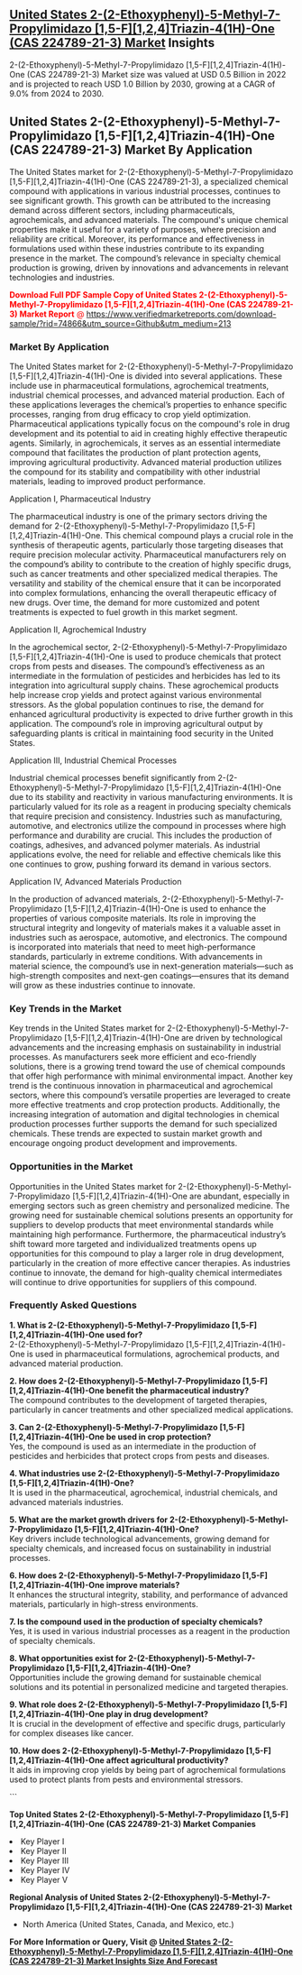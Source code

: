 <h2><a href="https://www.verifiedmarketreports.com/download-sample/?rid=74866&amp;utm_source=Github&amp;utm_medium=213" target="_blank">United States 2-(2-Ethoxyphenyl)-5-Methyl-7-Propylimidazo [1,5-F][1,2,4]Triazin-4(1H)-One (CAS 224789-21-3) Market</a> Insights</h2><p>2-(2-Ethoxyphenyl)-5-Methyl-7-Propylimidazo [1,5-F][1,2,4]Triazin-4(1H)-One (CAS 224789-21-3) Market size was valued at USD 0.5 Billion in 2022 and is projected to reach USD 1.0 Billion by 2030, growing at a CAGR of 9.0% from 2024 to 2030.</p><p><h2>United States 2-(2-Ethoxyphenyl)-5-Methyl-7-Propylimidazo [1,5-F][1,2,4]Triazin-4(1H)-One (CAS 224789-21-3) Market By Application</h2><p>The United States market for 2-(2-Ethoxyphenyl)-5-Methyl-7-Propylimidazo [1,5-F][1,2,4]Triazin-4(1H)-One (CAS 224789-21-3), a specialized chemical compound with applications in various industrial processes, continues to see significant growth. This growth can be attributed to the increasing demand across different sectors, including pharmaceuticals, agrochemicals, and advanced materials. The compound's unique chemical properties make it useful for a variety of purposes, where precision and reliability are critical. Moreover, its performance and effectiveness in formulations used within these industries contribute to its expanding presence in the market. The compound’s relevance in specialty chemical production is growing, driven by innovations and advancements in relevant technologies and industries.</p><p><p><span class=""><span style="color: #ff0000;"><strong>Download Full PDF Sample Copy of United States 2-(2-Ethoxyphenyl)-5-Methyl-7-Propylimidazo [1,5-F][1,2,4]Triazin-4(1H)-One (CAS 224789-21-3) Market Report</strong> @ </span><a href="https://www.verifiedmarketreports.com/download-sample/?rid=74866&amp;utm_source=Github&amp;utm_medium=213" target="_blank">https://www.verifiedmarketreports.com/download-sample/?rid=74866&amp;utm_source=Github&amp;utm_medium=213</a></span></p></p><h3>Market By Application</h3><p>The United States market for 2-(2-Ethoxyphenyl)-5-Methyl-7-Propylimidazo [1,5-F][1,2,4]Triazin-4(1H)-One is divided into several applications. These include use in pharmaceutical formulations, agrochemical treatments, industrial chemical processes, and advanced material production. Each of these applications leverages the chemical’s properties to enhance specific processes, ranging from drug efficacy to crop yield optimization. Pharmaceutical applications typically focus on the compound's role in drug development and its potential to aid in creating highly effective therapeutic agents. Similarly, in agrochemicals, it serves as an essential intermediate compound that facilitates the production of plant protection agents, improving agricultural productivity. Advanced material production utilizes the compound for its stability and compatibility with other industrial materials, leading to improved product performance.</p><p>Application I, Pharmaceutical Industry</p><p>The pharmaceutical industry is one of the primary sectors driving the demand for 2-(2-Ethoxyphenyl)-5-Methyl-7-Propylimidazo [1,5-F][1,2,4]Triazin-4(1H)-One. This chemical compound plays a crucial role in the synthesis of therapeutic agents, particularly those targeting diseases that require precision molecular activity. Pharmaceutical manufacturers rely on the compound’s ability to contribute to the creation of highly specific drugs, such as cancer treatments and other specialized medical therapies. The versatility and stability of the chemical ensure that it can be incorporated into complex formulations, enhancing the overall therapeutic efficacy of new drugs. Over time, the demand for more customized and potent treatments is expected to fuel growth in this market segment.</p><p>Application II, Agrochemical Industry</p><p>In the agrochemical sector, 2-(2-Ethoxyphenyl)-5-Methyl-7-Propylimidazo [1,5-F][1,2,4]Triazin-4(1H)-One is used to produce chemicals that protect crops from pests and diseases. The compound’s effectiveness as an intermediate in the formulation of pesticides and herbicides has led to its integration into agricultural supply chains. These agrochemical products help increase crop yields and protect against various environmental stressors. As the global population continues to rise, the demand for enhanced agricultural productivity is expected to drive further growth in this application. The compound’s role in improving agricultural output by safeguarding plants is critical in maintaining food security in the United States.</p><p>Application III, Industrial Chemical Processes</p><p>Industrial chemical processes benefit significantly from 2-(2-Ethoxyphenyl)-5-Methyl-7-Propylimidazo [1,5-F][1,2,4]Triazin-4(1H)-One due to its stability and reactivity in various manufacturing environments. It is particularly valued for its role as a reagent in producing specialty chemicals that require precision and consistency. Industries such as manufacturing, automotive, and electronics utilize the compound in processes where high performance and durability are crucial. This includes the production of coatings, adhesives, and advanced polymer materials. As industrial applications evolve, the need for reliable and effective chemicals like this one continues to grow, pushing forward its demand in various sectors.</p><p>Application IV, Advanced Materials Production</p><p>In the production of advanced materials, 2-(2-Ethoxyphenyl)-5-Methyl-7-Propylimidazo [1,5-F][1,2,4]Triazin-4(1H)-One is used to enhance the properties of various composite materials. Its role in improving the structural integrity and longevity of materials makes it a valuable asset in industries such as aerospace, automotive, and electronics. The compound is incorporated into materials that need to meet high-performance standards, particularly in extreme conditions. With advancements in material science, the compound’s use in next-generation materials—such as high-strength composites and next-gen coatings—ensures that its demand will grow as these industries continue to innovate.</p><h3>Key Trends in the Market</h3><p>Key trends in the United States market for 2-(2-Ethoxyphenyl)-5-Methyl-7-Propylimidazo [1,5-F][1,2,4]Triazin-4(1H)-One are driven by technological advancements and the increasing emphasis on sustainability in industrial processes. As manufacturers seek more efficient and eco-friendly solutions, there is a growing trend toward the use of chemical compounds that offer high performance with minimal environmental impact. Another key trend is the continuous innovation in pharmaceutical and agrochemical sectors, where this compound’s versatile properties are leveraged to create more effective treatments and crop protection products. Additionally, the increasing integration of automation and digital technologies in chemical production processes further supports the demand for such specialized chemicals. These trends are expected to sustain market growth and encourage ongoing product development and improvements.</p><h3>Opportunities in the Market</h3><p>Opportunities in the United States market for 2-(2-Ethoxyphenyl)-5-Methyl-7-Propylimidazo [1,5-F][1,2,4]Triazin-4(1H)-One are abundant, especially in emerging sectors such as green chemistry and personalized medicine. The growing need for sustainable chemical solutions presents an opportunity for suppliers to develop products that meet environmental standards while maintaining high performance. Furthermore, the pharmaceutical industry’s shift toward more targeted and individualized treatments opens up opportunities for this compound to play a larger role in drug development, particularly in the creation of more effective cancer therapies. As industries continue to innovate, the demand for high-quality chemical intermediates will continue to drive opportunities for suppliers of this compound.</p><h3>Frequently Asked Questions</h3><p><b>1. What is 2-(2-Ethoxyphenyl)-5-Methyl-7-Propylimidazo [1,5-F][1,2,4]Triazin-4(1H)-One used for?</b><br>2-(2-Ethoxyphenyl)-5-Methyl-7-Propylimidazo [1,5-F][1,2,4]Triazin-4(1H)-One is used in pharmaceutical formulations, agrochemical products, and advanced material production.</p><p><b>2. How does 2-(2-Ethoxyphenyl)-5-Methyl-7-Propylimidazo [1,5-F][1,2,4]Triazin-4(1H)-One benefit the pharmaceutical industry?</b><br>The compound contributes to the development of targeted therapies, particularly in cancer treatments and other specialized medical applications.</p><p><b>3. Can 2-(2-Ethoxyphenyl)-5-Methyl-7-Propylimidazo [1,5-F][1,2,4]Triazin-4(1H)-One be used in crop protection?</b><br>Yes, the compound is used as an intermediate in the production of pesticides and herbicides that protect crops from pests and diseases.</p><p><b>4. What industries use 2-(2-Ethoxyphenyl)-5-Methyl-7-Propylimidazo [1,5-F][1,2,4]Triazin-4(1H)-One?</b><br>It is used in the pharmaceutical, agrochemical, industrial chemicals, and advanced materials industries.</p><p><b>5. What are the market growth drivers for 2-(2-Ethoxyphenyl)-5-Methyl-7-Propylimidazo [1,5-F][1,2,4]Triazin-4(1H)-One?</b><br>Key drivers include technological advancements, growing demand for specialty chemicals, and increased focus on sustainability in industrial processes.</p><p><b>6. How does 2-(2-Ethoxyphenyl)-5-Methyl-7-Propylimidazo [1,5-F][1,2,4]Triazin-4(1H)-One improve materials?</b><br>It enhances the structural integrity, stability, and performance of advanced materials, particularly in high-stress environments.</p><p><b>7. Is the compound used in the production of specialty chemicals?</b><br>Yes, it is used in various industrial processes as a reagent in the production of specialty chemicals.</p><p><b>8. What opportunities exist for 2-(2-Ethoxyphenyl)-5-Methyl-7-Propylimidazo [1,5-F][1,2,4]Triazin-4(1H)-One?</b><br>Opportunities include the growing demand for sustainable chemical solutions and its potential in personalized medicine and targeted therapies.</p><p><b>9. What role does 2-(2-Ethoxyphenyl)-5-Methyl-7-Propylimidazo [1,5-F][1,2,4]Triazin-4(1H)-One play in drug development?</b><br>It is crucial in the development of effective and specific drugs, particularly for complex diseases like cancer.</p><p><b>10. How does 2-(2-Ethoxyphenyl)-5-Methyl-7-Propylimidazo [1,5-F][1,2,4]Triazin-4(1H)-One affect agricultural productivity?</b><br>It aids in improving crop yields by being part of agrochemical formulations used to protect plants from pests and environmental stressors.</p>```</p><p><strong>Top United States 2-(2-Ethoxyphenyl)-5-Methyl-7-Propylimidazo [1,5-F][1,2,4]Triazin-4(1H)-One (CAS 224789-21-3) Market Companies</strong></p><div data-test-id=""><p><li>Key Player I</li><li> Key Player II</li><li> Key Player III</li><li> Key Player IV</li><li> Key Player V</li></p><div><strong>Regional Analysis of&nbsp;United States 2-(2-Ethoxyphenyl)-5-Methyl-7-Propylimidazo [1,5-F][1,2,4]Triazin-4(1H)-One (CAS 224789-21-3) Market</strong></div><ul><li dir="ltr"><p dir="ltr">North America&nbsp;(United States, Canada, and Mexico, etc.)</p></li></ul><p><strong>For More Information or Query, Visit @&nbsp;</strong><strong><a href="https://www.verifiedmarketreports.com/product/2-2-ethoxyphenyl-5-methyl-7-propylimidazo-15-f124triazin-41h-one-cas-224789-21-3-market-insights-2019-global-and-chinese-analysis-and-forecast-to-2024/?utm_source=Github&amp;utm_medium=213" target="_blank">United States 2-(2-Ethoxyphenyl)-5-Methyl-7-Propylimidazo [1,5-F][1,2,4]Triazin-4(1H)-One (CAS 224789-21-3) Market Insights Size And Forecast</a></strong></p></div>
